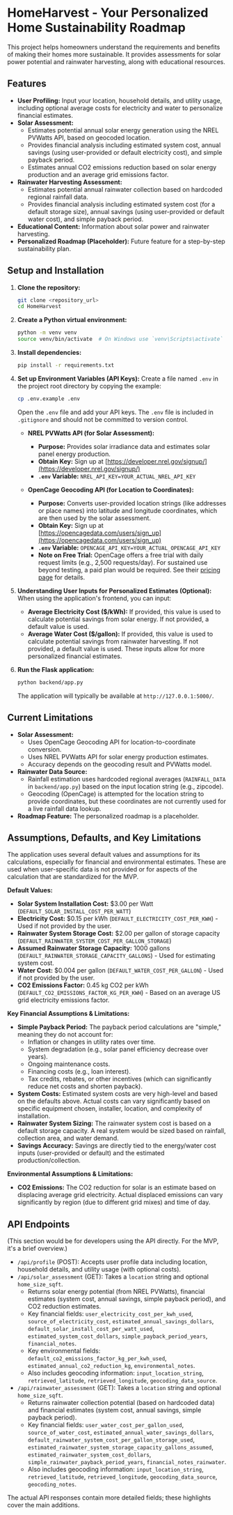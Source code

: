 # HomeHarvest - Your Personalized Home Sustainability Roadmap

This project helps homeowners understand the requirements and benefits of making their homes more sustainable. It provides assessments for solar power potential and rainwater harvesting, along with educational resources.

## Features

*   **User Profiling:** Input your location, household details, and utility usage, including optional average costs for electricity and water to personalize financial estimates.
*   **Solar Assessment:**
    *   Estimates potential annual solar energy generation using the NREL PVWatts API, based on geocoded location.
    *   Provides financial analysis including estimated system cost, annual savings (using user-provided or default electricity cost), and simple payback period.
    *   Estimates annual CO2 emissions reduction based on solar energy production and an average grid emissions factor.
*   **Rainwater Harvesting Assessment:**
    *   Estimates potential annual rainwater collection based on hardcoded regional rainfall data.
    *   Provides financial analysis including estimated system cost (for a default storage size), annual savings (using user-provided or default water cost), and simple payback period.
*   **Educational Content:** Information about solar power and rainwater harvesting.
*   **Personalized Roadmap (Placeholder):** Future feature for a step-by-step sustainability plan.

## Setup and Installation

1.  **Clone the repository:**
    ```bash
    git clone <repository_url>
    cd HomeHarvest
    ```

2.  **Create a Python virtual environment:**
    ```bash
    python -m venv venv
    source venv/bin/activate  # On Windows use `venv\Scripts\activate`
    ```

3.  **Install dependencies:**
    ```bash
    pip install -r requirements.txt
    ```

4.  **Set up Environment Variables (API Keys):**
    Create a file named `.env` in the project root directory by copying the example:
    ```bash
    cp .env.example .env
    ```
    Open the `.env` file and add your API keys. The `.env` file is included in `.gitignore` and should not be committed to version control.

    *   **NREL PVWatts API (for Solar Assessment):**
        *   **Purpose:** Provides solar irradiance data and estimates solar panel energy production.
        *   **Obtain Key:** Sign up at [https://developer.nrel.gov/signup/](https://developer.nrel.gov/signup/)
        *   **`.env` Variable:** `NREL_API_KEY=YOUR_ACTUAL_NREL_API_KEY`

    *   **OpenCage Geocoding API (for Location to Coordinates):**
        *   **Purpose:** Converts user-provided location strings (like addresses or place names) into latitude and longitude coordinates, which are then used by the solar assessment.
        *   **Obtain Key:** Sign up at [https://opencagedata.com/users/sign_up](https://opencagedata.com/users/sign_up)
        *   **`.env` Variable:** `OPENCAGE_API_KEY=YOUR_ACTUAL_OPENCAGE_API_KEY`
        *   **Note on Free Trial:** OpenCage offers a free trial with daily request limits (e.g., 2,500 requests/day). For sustained use beyond testing, a paid plan would be required. See their [pricing page](https://opencagedata.com/pricing) for details.

5.  **Understanding User Inputs for Personalized Estimates (Optional):**
    When using the application's frontend, you can input:
    *   **Average Electricity Cost ($/kWh):** If provided, this value is used to calculate potential savings from solar energy. If not provided, a default value is used.
    *   **Average Water Cost ($/gallon):** If provided, this value is used to calculate potential savings from rainwater harvesting. If not provided, a default value is used.
    These inputs allow for more personalized financial estimates.

6.  **Run the Flask application:**
    ```bash
    python backend/app.py
    ```
    The application will typically be available at `http://127.0.0.1:5000/`.

## Current Limitations

*   **Solar Assessment:**
    *   Uses OpenCage Geocoding API for location-to-coordinate conversion.
    *   Uses NREL PVWatts API for solar energy production estimates.
    *   Accuracy depends on the geocoding result and PVWatts model.
*   **Rainwater Data Source:**
    *   Rainfall estimation uses hardcoded regional averages (`RAINFALL_DATA` in `backend/app.py`) based on the input location string (e.g., zipcode).
    *   Geocoding (OpenCage) is attempted for the location string to provide coordinates, but these coordinates are not currently used for a live rainfall data lookup.
*   **Roadmap Feature:** The personalized roadmap is a placeholder.

## Assumptions, Defaults, and Key Limitations

The application uses several default values and assumptions for its calculations, especially for financial and environmental estimates. These are used when user-specific data is not provided or for aspects of the calculation that are standardized for the MVP.

**Default Values:**

*   **Solar System Installation Cost:** $3.00 per Watt (`DEFAULT_SOLAR_INSTALL_COST_PER_WATT`)
*   **Electricity Cost:** $0.15 per kWh (`DEFAULT_ELECTRICITY_COST_PER_KWH`) - Used if not provided by the user.
*   **Rainwater System Storage Cost:** $2.00 per gallon of storage capacity (`DEFAULT_RAINWATER_SYSTEM_COST_PER_GALLON_STORAGE`)
*   **Assumed Rainwater Storage Capacity:** 1000 gallons (`DEFAULT_RAINWATER_STORAGE_CAPACITY_GALLONS`) - Used for estimating system cost.
*   **Water Cost:** $0.004 per gallon (`DEFAULT_WATER_COST_PER_GALLON`) - Used if not provided by the user.
*   **CO2 Emissions Factor:** 0.45 kg CO2 per kWh (`DEFAULT_CO2_EMISSIONS_FACTOR_KG_PER_KWH`) - Based on an average US grid electricity emissions factor.

**Key Financial Assumptions & Limitations:**

*   **Simple Payback Period:** The payback period calculations are "simple," meaning they do not account for:
    *   Inflation or changes in utility rates over time.
    *   System degradation (e.g., solar panel efficiency decrease over years).
    *   Ongoing maintenance costs.
    *   Financing costs (e.g., loan interest).
    *   Tax credits, rebates, or other incentives (which can significantly reduce net costs and shorten payback).
*   **System Costs:** Estimated system costs are very high-level and based on the defaults above. Actual costs can vary significantly based on specific equipment chosen, installer, location, and complexity of installation.
*   **Rainwater System Sizing:** The rainwater system cost is based on a default storage capacity. A real system would be sized based on rainfall, collection area, and water demand.
*   **Savings Accuracy:** Savings are directly tied to the energy/water cost inputs (user-provided or default) and the estimated production/collection.

**Environmental Assumptions & Limitations:**

*   **CO2 Emissions:** The CO2 reduction for solar is an estimate based on displacing average grid electricity. Actual displaced emissions can vary significantly by region (due to different grid mixes) and time of day.

## API Endpoints

(This section would be for developers using the API directly. For the MVP, it's a brief overview.)

*   `/api/profile` (POST): Accepts user profile data including location, household details, and utility usage (with optional costs).
*   `/api/solar_assessment` (GET): Takes a `location` string and optional `home_size_sqft`.
    *   Returns solar energy potential (from NREL PVWatts), financial estimates (system cost, annual savings, simple payback period), and CO2 reduction estimates.
    *   Key financial fields: `user_electricity_cost_per_kwh_used`, `source_of_electricity_cost`, `estimated_annual_savings_dollars`, `default_solar_install_cost_per_watt_used`, `estimated_system_cost_dollars`, `simple_payback_period_years`, `financial_notes`.
    *   Key environmental fields: `default_co2_emissions_factor_kg_per_kwh_used`, `estimated_annual_co2_reduction_kg`, `environmental_notes`.
    *   Also includes geocoding information: `input_location_string`, `retrieved_latitude`, `retrieved_longitude`, `geocoding_data_source`.
*   `/api/rainwater_assessment` (GET): Takes a `location` string and optional `home_size_sqft`.
    *   Returns rainwater collection potential (based on hardcoded data) and financial estimates (system cost, annual savings, simple payback period).
    *   Key financial fields: `user_water_cost_per_gallon_used`, `source_of_water_cost`, `estimated_annual_water_savings_dollars`, `default_rainwater_system_cost_per_gallon_storage_used`, `estimated_rainwater_system_storage_capacity_gallons_assumed`, `estimated_rainwater_system_cost_dollars`, `simple_rainwater_payback_period_years`, `financial_notes_rainwater`.
    *   Also includes geocoding information: `input_location_string`, `retrieved_latitude`, `retrieved_longitude`, `geocoding_data_source`, `geocoding_notes`.

The actual API responses contain more detailed fields; these highlights cover the main additions.
